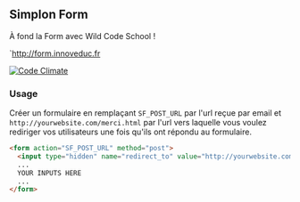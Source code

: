 ## Simplon Form

À fond la Form avec Wild Code School !

`http://form.innoveduc.fr

[![Code Climate](https://codeclimate.com/github/SimplonVillage/simplonform/badges/gpa.svg)](https://codeclimate.com/github/SimplonVillage/simplonform)

### Usage

Créer un formulaire en remplaçant `SF_POST_URL` par l'url reçue par email et `http://yourwebsite.com/merci.html` par l'url vers laquelle vous voulez rediriger vos utilisateurs une fois qu'ils ont répondu au formulaire.

``` html
<form action="SF_POST_URL" method="post">
  <input type="hidden" name="redirect_to" value="http://yourwebsite.com/merci.html" />
  ...
  YOUR INPUTS HERE
  ...
</form>
```
